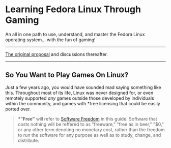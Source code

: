 # Learning Fedora Linux Through Gaming

An all in one path to use, understand, and master the Fedora Linux operating system... with the fun of gaming!

***

[The original proposal](https://discussion.fedoraproject.org/t/learning-fedora-linux-through-gaming/26153?u=nickavem) and discussions thereafter.

***

## So You Want to Play Games On Linux?

Just a few years ago, you would have sounded mad saying something like this. Throughout most of its life, Linux was never designed for, or even remotely supported *any* games outside those developed by individuals within the community, and games with \*free licensing that could be easily ported over.

> **\*"Free"** will refer to [Software Freedom](https://en.wikipedia.org/wiki/Free_software_movement) in this guide. Software that costs nothing will be reffered to as "freeware," "free as in beer," "$0," or any other term denoting no monetary cost, rather than the freedom to run the software for any purpose as well as to study, change, and distribute.

